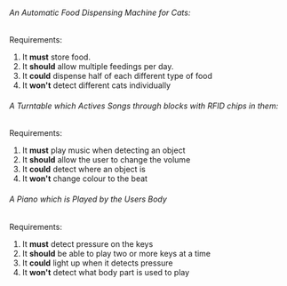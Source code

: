 
###### An Automatic Food Dispensing Machine for Cats:

Requirements:
1. It **must** store food.
2. It **should** allow multiple feedings per day.
3. It **could** dispense half of each different type of food
4. It **won't** detect different cats individually


###### A Turntable which Actives Songs through blocks with RFID chips in them:

Requirements:
1. It **must** play music when detecting an object
2. It **should** allow the user to change the volume
3. It **could** detect where an object is
4. It **won't** change colour to the beat


###### A Piano which is Played by the Users Body

Requirements:
1. It **must** detect pressure on the keys
2. It **should** be able to play two or more keys at a time
3. It **could** light up when it detects pressure
4. It **won't** detect what body part is used to play